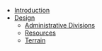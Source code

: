 - [Introduction](./introduction.md)
- [Design]()
	- [Administrative Divisions](./design/ad.md)
	- [Resources](./design/resources.md)
	- [Terrain](./design/terrain.md)